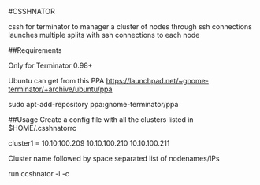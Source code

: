 #CSSHNATOR

cssh for terminator to manager a cluster of nodes through ssh connections
launches multiple splits with ssh connections to each node

##Requirements

Only for Terminator 0.98+

Ubuntu can get from this PPA
https://launchpad.net/~gnome-terminator/+archive/ubuntu/ppa

sudo apt-add-repository ppa:gnome-terminator/ppa

##Usage
Create a config file with all the clusters listed in
$HOME/.csshnatorrc

cluster1 = 10.10.100.209 10.10.100.210 10.10.100.211

Cluster name followed by space separated list of nodenames/IPs

run ccshnator -l <user> -c <clustername>
